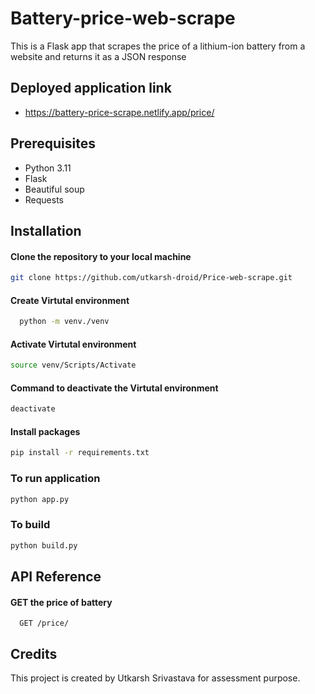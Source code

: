 
# Battery-price-web-scrape

This is a Flask app that scrapes the price of a lithium-ion battery from a website and returns it as a JSON response

## Deployed application link
- https://battery-price-scrape.netlify.app/price/

## Prerequisites

- Python 3.11
- Flask
- Beautiful soup
- Requests


## Installation

#### Clone the repository to your local machine

```bash
git clone https://github.com/utkarsh-droid/Price-web-scrape.git
```

#### Create Virtutal environment

```bash
  python -m venv./venv
```

#### Activate Virtutal environment

```bash
source venv/Scripts/Activate
```

#### Command to deactivate the Virtutal environment

```bash
deactivate
```

#### Install packages

```bash
pip install -r requirements.txt
```

### To run application

```bash
python app.py
```

### To build 

```bash
python build.py
```


## API Reference

#### GET the price of battery

```http
  GET /price/
```



## Credits

This project is created by Utkarsh Srivastava for assessment purpose.

